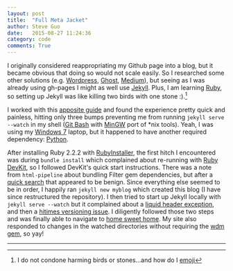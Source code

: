 ```yaml
---
layout: post
title:  "Full Meta Jacket"
author: Steve Guo
date:   2015-08-27 11:24:36
category: code
comments: True
---
```


I originally considered reappropriating my Github page into a blog, but it became obvious that doing so would not scale easily. So I researched some other solutions (e.g. [Wordpress][wp], [Ghost][ghost], [Medium][medium]), but seeing as I was already using gh-pages I might as well use [Jekyll][jekyll]. Plus, I am learning [Ruby][ruby], so setting up Jekyll was like killing two birds with one stone :).[^1]

I worked with this [apposite guide][gospel] and found the experience pretty quick and painless, hitting only three bumps preventing me from running `jekyll serve --watch` in my shell ([Git Bash][win-git] with [MinGW][MinGW] port of *nix tools). Yeah, I was using my [Windows 7][windows] laptop, but it happened to have another required dependency: [Python][python].

After installing Ruby 2.2.2 with [RubyInstaller][windowspls], the first hitch I encountered was during `bundle install` which complained about re-running with [Ruby DevKit][devkit], so I followed DevKit's quick start instructions. There was a note from `html-pipeline` about bundling Filter gem dependencies, but after a [quick search][so] that appeared to be benign. Since everything else seemed to be in order, I happily ran `jekyll new myblog` which created this blog (I have since restructured the repository). I then tried to start up Jekyll locally with `jekyll serve --watch` but it complained about a [liquid header exception][team-liquid], and then a [hitimes versioning issue][420times]. I diligently followed those two steps and was finally able to navigate to [home sweet home][home]. My site also responded to changes in the watched directories without requiring the [wdm gem][wdm-stuff], so yay!

---

[^1]: I do not condone harming birds or stones...and how do I [emoji][emoji]

[wp]: https://wordpress.com/
[ghost]: https://ghost.org/
[medium]: https://medium.com/
[jekyll]: http://jekyllrb.com/
[ruby]: https://www.ruby-lang.org/en/
[mingw]: http://www.mingw.org/
[windows]: http://jekyllrb.com/docs/windows/
[python]: https://www.python.org/
[windowspls]: http://rubyinstaller.org/
[win-git]: https://git-for-windows.github.io/
[gospel]: https://help.github.com/articles/using-jekyll-with-pages/
[devkit]: https://github.com/oneclick/rubyinstaller/wiki/Development-Kit
[so]: http://stackoverflow.com/q/30590838
[team-liquid]: https://talk.jekyllrb.com/t/liquid-exception-failed-to-get-header/752
[420times]: http://stackoverflow.com/a/28998745
[home]: http://localhost:4000/
[wdm-stuff]: http://jekyll-windows.juthilo.com/4-wdm-gem/
[emoji]: https://github.com/yihangho/emoji-for-jekyll
